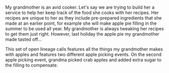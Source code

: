 My grandmother is an avid cooker. Let's say we are trying to build her a service to help her keep
track of the food she cooks with her recipes. Her recipes are unique to her as they include
pre-prepared ingredients that she made at an earlier point, for example she will make apple pie
filling in the summer to be used all year. My grandmother is always tweaking her recipes to get them
just right. However, last holiday the apple pie my grandmother made tasted off...

This set of open lineage calls features all the things my grandmother makes with apples and features
two different apple picking events. On the second apple picking event, grandma picked crab apples
and added extra sugar to the filling to compensate.
